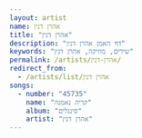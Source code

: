 ```yaml
---
layout: artist
name: אהרן דנין
title: "אהרן דנין"
description: "דף האמן אהרן דנין"
keywords: "שירים, מוזיקה, אהרן דנין"
permalink: /artists/אהרן-דנין/
redirect_from:
  - /artists/list/אהרן דנין
songs:
  - number: "45735"
    name: "קריה נאמנה"
    album: "סינגלים"
    artist: "אהרן דנין"
---
```

